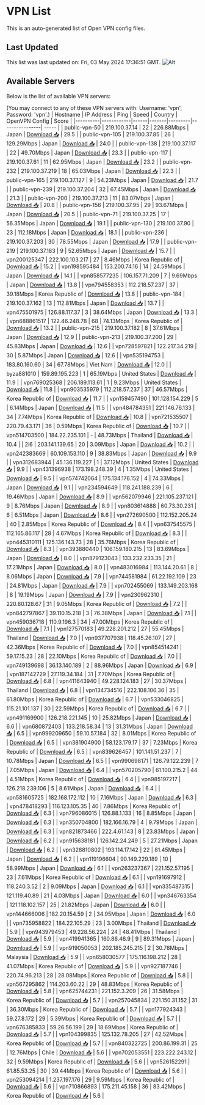 # VPN List

This is an auto-generated list of Open VPN config files.

## Last Updated

This list was last updated on: Fri, 03 May 2024 17:36:51 GMT.
![Alt](https://repobeats.axiom.co/api/embed/186b98318ef1479477931607c1ad7d823f12451f.svg "Repobeats analytics image")

## Available Servers

Below is the list of available VPN servers:

(You may connect to any of these VPN servers with: Username: 'vpn', Password: 'vpn'.)
| Hostname | IP Address | Ping | Speed | Country | OpenVPN Config | Score |
|----------|------------|------|-------|---------|----------------| ----- |
| public-vpn-50 | 219.100.37.14 | 22 | 226.88Mbps | Japan | [Download 📥](./configs/server_0_JP.ovpn) | 29.5 |
| public-vpn-105 | 219.100.37.85 | 26 | 129.29Mbps | Japan | [Download 📥](./configs/server_1_JP.ovpn) | 24.0 |
| public-vpn-138 | 219.100.37.117 | 22 | 49.70Mbps | Japan | [Download 📥](./configs/server_2_JP.ovpn) | 23.3 |
| public-vpn-117 | 219.100.37.61 | 11 | 62.95Mbps | Japan | [Download 📥](./configs/server_3_JP.ovpn) | 23.2 |
| public-vpn-232 | 219.100.37.219 | 18 | 65.03Mbps | Japan | [Download 📥](./configs/server_4_JP.ovpn) | 22.3 |
| public-vpn-165 | 219.100.37.127 | 9 | 54.23Mbps | Japan | [Download 📥](./configs/server_5_JP.ovpn) | 21.7 |
| public-vpn-239 | 219.100.37.204 | 32 | 67.45Mbps | Japan | [Download 📥](./configs/server_6_JP.ovpn) | 21.3 |
| public-vpn-200 | 219.100.37.213 | 11 | 83.07Mbps | Japan | [Download 📥](./configs/server_7_JP.ovpn) | 20.8 |
| public-vpn-156 | 219.100.37.95 | 29 | 93.67Mbps | Japan | [Download 📥](./configs/server_8_JP.ovpn) | 20.5 |
| public-vpn-71 | 219.100.37.25 | 17 | 56.35Mbps | Japan | [Download 📥](./configs/server_9_JP.ovpn) | 19.1 |
| public-vpn-130 | 219.100.37.90 | 23 | 112.18Mbps | Japan | [Download 📥](./configs/server_10_JP.ovpn) | 18.1 |
| public-vpn-236 | 219.100.37.203 | 30 | 78.55Mbps | Japan | [Download 📥](./configs/server_11_JP.ovpn) | 17.9 |
| public-vpn-219 | 219.100.37.183 | 9 | 52.65Mbps | Japan | [Download 📥](./configs/server_12_JP.ovpn) | 15.7 |
| vpn200125347 | 222.100.103.217 | 27 | 8.46Mbps | Korea Republic of | [Download 📥](./configs/server_13_KR.ovpn) | 15.2 |
| vpn198595484 | 153.200.74.16 | 14 | 24.59Mbps | Japan | [Download 📥](./configs/server_14_JP.ovpn) | 14.1 |
| vpn858577235 | 106.157.71.209 | 7 | 9.69Mbps | Japan | [Download 📥](./configs/server_15_JP.ovpn) | 13.8 |
| vpn794558353 | 112.218.57.237 | 37 | 39.18Mbps | Korea Republic of | [Download 📥](./configs/server_16_KR.ovpn) | 13.8 |
| public-vpn-184 | 219.100.37.162 | 13 | 112.81Mbps | Japan | [Download 📥](./configs/server_17_JP.ovpn) | 13.7 |
| vpn475501975 | 126.88.117.37 | 3 | 38.64Mbps | Japan | [Download 📥](./configs/server_18_JP.ovpn) | 13.3 |
| vpn688861517 | 122.46.248.78 | 68 | 74.13Mbps | Korea Republic of | [Download 📥](./configs/server_19_KR.ovpn) | 13.2 |
| public-vpn-215 | 219.100.37.182 | 8 | 37.61Mbps | Japan | [Download 📥](./configs/server_20_JP.ovpn) | 12.9 |
| public-vpn-213 | 219.100.37.200 | 29 | 45.83Mbps | Japan | [Download 📥](./configs/server_21_JP.ovpn) | 12.6 |
| vpn728597821 | 122.217.34.219 | 30 | 5.87Mbps | Japan | [Download 📥](./configs/server_22_JP.ovpn) | 12.6 |
| vpn535194753 | 183.80.160.60 | 34 | 67.78Mbps | Viet Nam | [Download 📥](./configs/server_23_VN.ovpn) | 12.0 |
| byza881010 | 159.89.195.223 | 1 | 65.19Mbps | United States | [Download 📥](./configs/server_24_US.ovpn) | 11.9 |
| vpn769025368 | 206.189.113.61 | 1 | 9.23Mbps | United States | [Download 📥](./configs/server_25_US.ovpn) | 11.8 |
| vpn903535979 | 112.218.57.237 | 37 | 46.57Mbps | Korea Republic of | [Download 📥](./configs/server_26_KR.ovpn) | 11.7 |
| vpn159457490 | 101.128.154.229 | 5 | 6.14Mbps | Japan | [Download 📥](./configs/server_27_JP.ovpn) | 11.5 |
| vpn484784351 | 221.146.76.133 | 34 | 7.74Mbps | Korea Republic of | [Download 📥](./configs/server_28_KR.ovpn) | 10.8 |
| vpn721535507 | 220.79.43.171 | 36 | 0.59Mbps | Korea Republic of | [Download 📥](./configs/server_29_KR.ovpn) | 10.7 |
| vpn514703500 | 184.22.235.101 | - | 48.73Mbps | Thailand | [Download 📥](./configs/server_30_TH.ovpn) | 10.4 |
| 2i6 | 203.141.139.65 | 20 | 3.09Mbps | Japan | [Download 📥](./configs/server_31_JP.ovpn) | 10.2 |
| vpn242383669 | 60.109.153.110 | 9 | 38.83Mbps | Japan | [Download 📥](./configs/server_32_JP.ovpn) | 9.9 |
| vpn312683944 | 45.136.119.227 | 1 | 37.12Mbps | United States | [Download 📥](./configs/server_33_US.ovpn) | 9.9 |
| vpn431396938 | 173.198.248.39 | 4 | 1.35Mbps | United States | [Download 📥](./configs/server_34_US.ovpn) | 9.5 |
| vpn574742064 | 175.134.176.152 | 4 | 74.33Mbps | Japan | [Download 📥](./configs/server_35_JP.ovpn) | 9.1 |
| vpn234594649 | 118.241.188.239 | 6 | 19.46Mbps | Japan | [Download 📥](./configs/server_36_JP.ovpn) | 8.9 |
| vpn562079946 | 221.105.237.121 | 9 | 8.76Mbps | Japan | [Download 📥](./configs/server_37_JP.ovpn) | 8.9 |
| vpn803614888 | 60.73.30.231 | 6 | 6.51Mbps | Japan | [Download 📥](./configs/server_38_JP.ovpn) | 8.6 |
| vpn272690500 | 112.152.205.24 | 40 | 2.85Mbps | Korea Republic of | [Download 📥](./configs/server_39_KR.ovpn) | 8.4 |
| vpn637545575 | 112.165.86.117 | 28 | 4.67Mbps | Korea Republic of | [Download 📥](./configs/server_40_KR.ovpn) | 8.3 |
| vpn445310111 | 125.136.143.73 | 28 | 35.76Mbps | Korea Republic of | [Download 📥](./configs/server_41_KR.ovpn) | 8.3 |
| vpn393880440 | 106.159.180.215 | 13 | 83.69Mbps | Japan | [Download 📥](./configs/server_42_JP.ovpn) | 8.0 |
| vpn879123043 | 133.232.233.35 | 21 | 17.21Mbps | Japan | [Download 📥](./configs/server_43_JP.ovpn) | 8.0 |
| vpn483016984 | 113.144.20.61 | 8 | 8.06Mbps | Japan | [Download 📥](./configs/server_44_JP.ovpn) | 7.9 |
| vpn744581984 | 61.22.192.109 | 23 | 24.81Mbps | Japan | [Download 📥](./configs/server_45_JP.ovpn) | 7.9 |
| vpn702455069 | 133.149.203.168 | 8 | 19.19Mbps | Japan | [Download 📥](./configs/server_46_JP.ovpn) | 7.9 |
| vpn230962310 | 220.80.128.67 | 31 | 9.05Mbps | Korea Republic of | [Download 📥](./configs/server_47_KR.ovpn) | 7.2 |
| vpn842797867 | 39.110.15.218 | 3 | 76.38Mbps | Japan | [Download 📥](./configs/server_48_JP.ovpn) | 7.1 |
| vpn459036718 | 110.9.196.3 | 34 | 47.00Mbps | Korea Republic of | [Download 📥](./configs/server_49_KR.ovpn) | 7.1 |
| vpn127570183 | 49.228.201.212 | 27 | 55.45Mbps | Thailand | [Download 📥](./configs/server_50_TH.ovpn) | 7.0 |
| vpn937707938 | 118.45.26.107 | 27 | 42.36Mbps | Korea Republic of | [Download 📥](./configs/server_51_KR.ovpn) | 7.0 |
| vpn854514241 | 59.17.15.23 | 28 | 22.10Mbps | Korea Republic of | [Download 📥](./configs/server_52_KR.ovpn) | 7.0 |
| vpn749139698 | 36.13.140.189 | 2 | 88.96Mbps | Japan | [Download 📥](./configs/server_53_JP.ovpn) | 6.9 |
| vpn187142729 | 27.119.34.184 | 31 | 7.70Mbps | Korea Republic of | [Download 📥](./configs/server_54_KR.ovpn) | 6.8 |
| vpn411643940 | 49.228.124.183 | 27 | 30.37Mbps | Thailand | [Download 📥](./configs/server_55_TH.ovpn) | 6.8 |
| vpn134734516 | 222.108.106.36 | 35 | 61.80Mbps | Korea Republic of | [Download 📥](./configs/server_56_KR.ovpn) | 6.7 |
| vpn533046825 | 115.21.101.137 | 30 | 22.59Mbps | Korea Republic of | [Download 📥](./configs/server_57_KR.ovpn) | 6.7 |
| vpn491169900 | 126.218.221.145 | 10 | 25.82Mbps | Japan | [Download 📥](./configs/server_58_JP.ovpn) | 6.6 |
| vpn680872403 | 133.218.58.34 | 13 | 31.31Mbps | Japan | [Download 📥](./configs/server_59_JP.ovpn) | 6.5 |
| vpn999209650 | 59.10.57.184 | 32 | 8.01Mbps | Korea Republic of | [Download 📥](./configs/server_60_KR.ovpn) | 6.5 |
| vpn381904900 | 58.123.179.17 | 37 | 7.23Mbps | Korea Republic of | [Download 📥](./configs/server_61_KR.ovpn) | 6.5 |
| vpn839626457 | 101.141.51.237 | 7 | 10.78Mbps | Japan | [Download 📥](./configs/server_62_JP.ovpn) | 6.5 |
| vpn990698171 | 126.79.122.239 | 7 | 7.05Mbps | Japan | [Download 📥](./configs/server_63_JP.ovpn) | 6.4 |
| vpn570205790 | 61.100.215.2 | 44 | 4.51Mbps | Korea Republic of | [Download 📥](./configs/server_64_KR.ovpn) | 6.4 |
| vpn985197217 | 126.218.239.106 | 5 | 8.61Mbps | Japan | [Download 📥](./configs/server_65_JP.ovpn) | 6.4 |
| vpn581605725 | 182.168.172.112 | 10 | 7.16Mbps | Japan | [Download 📥](./configs/server_66_JP.ovpn) | 6.3 |
| vpn478418293 | 116.123.105.35 | 40 | 7.86Mbps | Korea Republic of | [Download 📥](./configs/server_67_KR.ovpn) | 6.3 |
| vpn796086015 | 126.88.1.133 | 16 | 8.85Mbps | Japan | [Download 📥](./configs/server_68_JP.ovpn) | 6.3 |
| vpn350704800 | 182.166.16.79 | 4 | 9.79Mbps | Japan | [Download 📥](./configs/server_69_JP.ovpn) | 6.3 |
| vpn821873466 | 222.4.61.143 | 8 | 23.83Mbps | Japan | [Download 📥](./configs/server_70_JP.ovpn) | 6.2 |
| vpn915638181 | 126.142.24.249 | 5 | 27.21Mbps | Japan | [Download 📥](./configs/server_71_JP.ovpn) | 6.2 |
| vpn328810802 | 193.114.17.142 | 22 | 81.45Mbps | Japan | [Download 📥](./configs/server_72_JP.ovpn) | 6.2 |
| vpn119196604 | 90.149.229.189 | 10 | 58.99Mbps | Japan | [Download 📥](./configs/server_73_JP.ovpn) | 6.1 |
| vpn263237367 | 221.152.57.195 | 23 | 7.61Mbps | Korea Republic of | [Download 📥](./configs/server_74_KR.ovpn) | 6.1 |
| vpn191697912 | 118.240.3.52 | 2 | 9.09Mbps | Japan | [Download 📥](./configs/server_75_JP.ovpn) | 6.1 |
| vpn335487315 | 121.119.40.89 | 21 | 4.03Mbps | Japan | [Download 📥](./configs/server_76_JP.ovpn) | 6.0 |
| vpn346763354 | 121.118.102.157 | 25 | 21.82Mbps | Japan | [Download 📥](./configs/server_77_JP.ovpn) | 6.0 |
| vpn144666006 | 182.20.154.59 | 2 | 34.95Mbps | Japan | [Download 📥](./configs/server_78_JP.ovpn) | 6.0 |
| vpn735958822 | 184.22.105.29 | 23 | 3.00Mbps | Thailand | [Download 📥](./configs/server_79_TH.ovpn) | 5.9 |
| vpn943979453 | 49.228.56.224 | 24 | 48.41Mbps | Thailand | [Download 📥](./configs/server_80_TH.ovpn) | 5.9 |
| vpn419941365 | 160.86.46.9 | 9 | 89.31Mbps | Japan | [Download 📥](./configs/server_81_JP.ovpn) | 5.9 |
| vpn919050053 | 202.185.245.215 | 2 | 30.78Mbps | Malaysia | [Download 📥](./configs/server_82_MY.ovpn) | 5.9 |
| vpn658030577 | 175.116.198.212 | 28 | 41.07Mbps | Korea Republic of | [Download 📥](./configs/server_83_KR.ovpn) | 5.9 |
| vpn927187746 | 220.74.96.213 | 28 | 28.08Mbps | Korea Republic of | [Download 📥](./configs/server_84_KR.ovpn) | 5.8 |
| vpn567295862 | 114.203.60.22 | 29 | 48.83Mbps | Korea Republic of | [Download 📥](./configs/server_85_KR.ovpn) | 5.8 |
| vpn625744231 | 221.152.3.209 | 26 | 31.58Mbps | Korea Republic of | [Download 📥](./configs/server_86_KR.ovpn) | 5.7 |
| vpn257045834 | 221.150.31.152 | 31 | 36.30Mbps | Korea Republic of | [Download 📥](./configs/server_87_KR.ovpn) | 5.7 |
| vpn177924343 | 59.27.8.172 | 29 | 5.39Mbps | Korea Republic of | [Download 📥](./configs/server_88_KR.ovpn) | 5.7 |
| vpn676385833 | 59.26.56.199 | 29 | 18.69Mbps | Korea Republic of | [Download 📥](./configs/server_89_KR.ovpn) | 5.7 |
| vpn104399835 | 125.132.78.205 | 27 | 42.52Mbps | Korea Republic of | [Download 📥](./configs/server_90_KR.ovpn) | 5.7 |
| vpn840322725 | 200.86.199.31 | 25 | 12.76Mbps | Chile | [Download 📥](./configs/server_91_CL.ovpn) | 5.6 |
| vpn702053551 | 223.222.243.12 | 32 | 9.59Mbps | Korea Republic of | [Download 📥](./configs/server_92_KR.ovpn) | 5.6 |
| vpn526152291 | 61.85.53.25 | 30 | 39.44Mbps | Korea Republic of | [Download 📥](./configs/server_93_KR.ovpn) | 5.6 |
| vpn253094214 | 1.237.197.176 | 29 | 9.59Mbps | Korea Republic of | [Download 📥](./configs/server_94_KR.ovpn) | 5.6 |
| vpn710866893 | 175.211.45.158 | 36 | 83.42Mbps | Korea Republic of | [Download 📥](./configs/server_95_KR.ovpn) | 5.6 |

